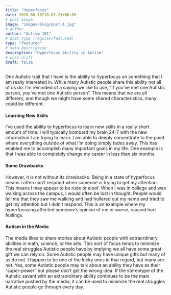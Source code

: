 ```yaml
---
title: "Hyperfocus"
date: 2020-08-18T10:07:21+06:00
# post image
image: "images/blog/post-1.jpg"
# author
author: "Autism 101"
# post type (regular/featured)
type: "featured"
# meta description
description: "Hyperfocus Ability in Autism"
# post draft
draft: false
---
```


One Autistic trait that I have is the ability to hyperfocus on something that I am really interested in. While many Autistic people share this ability not all of us do. I’m reminded of a saying we like to use, “If you’ve met one Autistic person, you’ve met one Autistic person”. This means that we are all different, and though we might have some shared characteristics, many could be different. 

#### Learning New Skills

I’ve used the ability to hyperfocus to learn new skills in a really short amount of time. I will typically bombard my brain 24-7 with the new information I am trying to learn. I am able to deeply concentrate to the point where everything outside of what I’m doing simply fades away. This has enabled me to accomplish many important goals in my life. One example is that I was able to completely change my career in less than six months. 

#### Some Drawbacks

However, it is not without its drawbacks. Being in a state of hyperfocus means I often can’t respond when someone is trying to get my attention. This means I may appear to be rude or aloof. When I was in college and was walking across the campus, I would often be lost in thought. People would tell me that they saw me walking and had hollered out my name and tried to get my attention but I didn’t respond. This is an example where my hyperfocusing affected someone’s opinion of me or worse, caused hurt feelings. 

#### Autism in the Media

The media likes to share stories about Autistic people with extraordinary abilities in math, science, or the arts. This sort of focus tends to minimize the real struggles Autistic people have by implying we all have some great gift we can rely on. Some Autistic people may have unique gifts but many of us do not. I happen to be one of the lucky ones in that regard, but many are not. Yes, some Autistic people may talk about an ability they have as their “super-power” but please don’t get the wrong idea. If the stereotype of the Autistic savant with an extraordinary ability continues to be the main narrative pushed by the media, it can be used to minimize the real struggles Autistic people go through every day.
